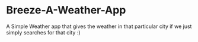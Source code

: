# Breeze-A-Weather-App
A Simple Weather app that gives the weather in that particular city if we just simply searches for that city :)
